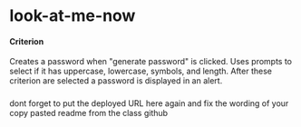 # look-at-me-now
#### Criterion
Creates a password when "generate password" is clicked. Uses prompts to select if it has uppercase, lowercase, symbols, and length. After these criterion are selected a password is displayed in an alert.

###
dont forget to put the deployed URL here again and fix the wording of your copy pasted readme from the class github